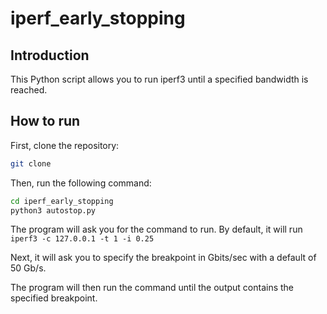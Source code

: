 # iperf_early_stopping

## Introduction

This Python script allows you to run iperf3 until a specified bandwidth is reached.

## How to run

First, clone the repository:

```bash
git clone
```

Then, run the following command:

```bash
cd iperf_early_stopping
python3 autostop.py
```

The program will ask you for the command to run. By default, it will run `iperf3 -c 127.0.0.1 -t 1 -i 0.25`

Next, it will ask you to specify the breakpoint in Gbits/sec with a default of 50 Gb/s.

The program will then run the command until the output contains the specified breakpoint.